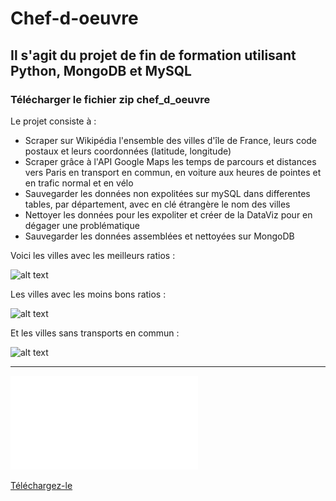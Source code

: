 # Chef-d-oeuvre
## Il s'agit du projet de fin de formation utilisant Python, MongoDB et MySQL
### Télécharger le fichier zip chef_d_oeuvre

Le projet consiste à :

- Scraper sur Wikipédia l'ensemble des villes d'île de France, leurs code postaux et leurs coordonnées (latitude, longitude)
- Scraper grâce à l'API Google Maps les temps de parcours et distances vers Paris en transport en commun, en voiture aux heures de pointes et en trafic normal et en vélo
- Sauvegarder les données non expolitées sur mySQL dans differentes tables, par département, avec en clé étrangère le nom des villes
- Nettoyer les données pour les expoliter et créer de la DataViz pour en dégager une problématique
- Sauvegarder les données assemblées et nettoyées sur MongoDB

Voici les villes avec les meilleurs ratios :

![alt text](https://github.com/pzim-devdata/Chef-d-oeuvre/blob/master/folium_meilleurs_villes.png)

Les villes avec les moins bons ratios :

![alt text](https://github.com/pzim-devdata/Chef-d-oeuvre/blob/master/folium_ville_moins_bons_kpi.png)

Et les villes sans transports en commun :

![alt text](https://github.com/pzim-devdata/Chef-d-oeuvre/blob/master/folium_ville_sans_transport.png)



----------------------
![Voici le rapport](Rapport.pdf)

[Téléchargez-le](https://github.com/pzim-devdata/Chef-d-oeuvre/raw/master/Rapport.pdf)
